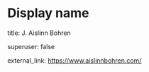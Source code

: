 # Display name
title: J. Aislinn Bohren

superuser: false

external_link: https://www.aislinnbohren.com/
